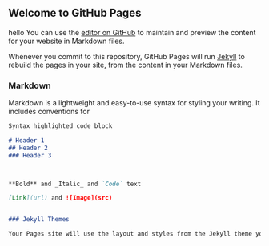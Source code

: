 ## Welcome to GitHub Pages
hello
You can use the [editor on GitHub](https://github.com/Ramacsv/BosesMichief/edit/main/index.md) to maintain and preview the content for your website in Markdown files.

Whenever you commit to this repository, GitHub Pages will run [Jekyll](https://jekyllrb.com/) to rebuild the pages in your site, from the content in your Markdown files.

### Markdown

Markdown is a lightweight and easy-to-use syntax for styling your writing. It includes conventions for

```markdown
Syntax highlighted code block

# Header 1
## Header 2
### Header 3



**Bold** and _Italic_ and `Code` text

[Link](url) and ![Image](src)


### Jekyll Themes

Your Pages site will use the layout and styles from the Jekyll theme you have selected in your [repository settings](https://github.com/Ramacsv/BosesMichief/settings/pages). The name of this theme is saved in the Jekyll `_config.yml` configuration file.
